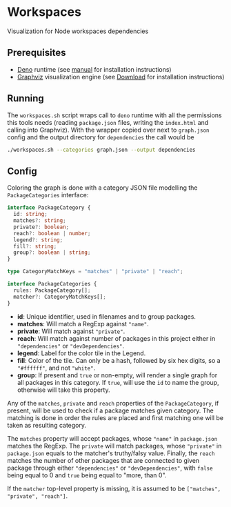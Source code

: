 # Workspaces

Visualization for Node workspaces dependencies

## Prerequisites

- [Deno](https://deno.com) runtime (see [manual](https://docs.deno.com/runtime/manual) for installation instructions)
- [Graphviz](https://graphviz.org/) visualization engine (see [Download](https://graphviz.org/download/) for installation instructions)

## Running

The `workspaces.sh` script wraps call to `deno` runtime with all the permissions this tools needs (reading `package.json` files, writing the `index.html` and calling into Graphviz).
With the wrapper copied over next to `graph.json` config and the output directory for `dependencies` the call would be

```sh
./workspaces.sh --categories graph.json --output dependencies
```

## Config

Coloring the graph is done with a category JSON file modelling the `PackageCategories` interface:

```ts
interface PackageCategory {
  id: string;
  matches?: string;
  private?: boolean;
  reach?: boolean | number;
  legend?: string;
  fill?: string;
  group?: boolean | string;
}

type CategoryMatchKeys = "matches" | "private" | "reach";

interface PackageCategories {
  rules: PackageCategory[];
  matcher?: CategoryMatchKeys[];
}
```

- **id**: Unique identifier, used in filenames and to group packages.
- **matches**: Will match a RegExp against `"name"`.
- **private**: Will match against `"private"`.
- **reach**: Will match against number of packages in this project either in `"dependencies"` or `"devDependencies"`.
- **legend**: Label for the color tile in the Legend.
- **fill**: Color of the tile. Can only be a hash, followed by six hex digits, so a `"#ffffff"`, and not `"white"`.
- **group**: If present and `true` or non-empty, will render a single graph for all packages in this category. If `true`, will use the `id` to name the group, otherwise will take this property.

Any of the `matches`, `private` and `reach` properties of the `PackageCategory`, if present, will be used to check if a package matches given category. The matching is done in order the rules are placed and first matching one will be taken as resulting category.

The `matches` property will accept packages, whose `"name"` in `package.json` matches the RegExp. The `private` will match packages, whose `"private"` in `package.json` equals to the matcher's truthy/falsy value. Finally, the `reach` matches the number of other packages that are connected to given package through either `"dependencies"` or `"devDependencies"`, with `false` being equal to 0 and `true` being equal to "more, than 0".

If the `matcher` top-level property is missing, it is assumed to be `["matches", "private", "reach"]`.
